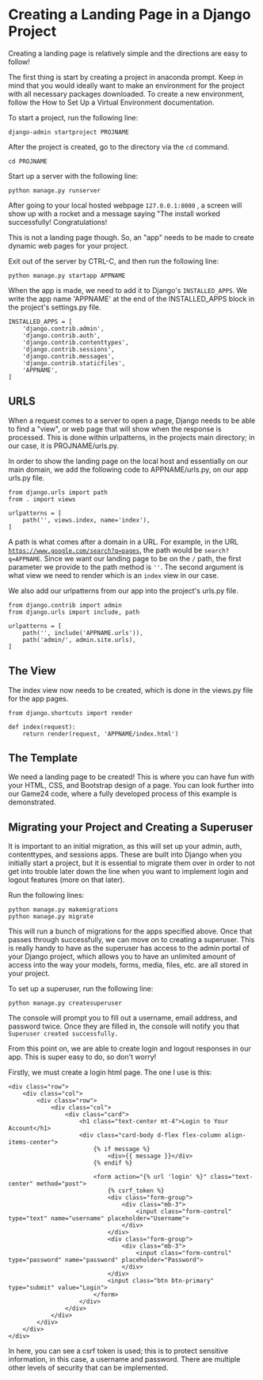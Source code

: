 # Creating a Landing Page in a Django Project

Creating a landing page is relatively simple and the directions are easy to follow! 

The first thing is start by creating a project in anaconda prompt. Keep in mind that you would ideally want to make an environment for the project with all necessary packages downloaded. To create a new environment, follow the How to Set Up a Virtual Environment documentation.

To start a project, run the following line:

```shell
django-admin startproject PROJNAME
```

After the project is created, go to the directory via the <code>cd</code> command. 

```shell
cd PROJNAME
```

Start up a server with the following line:

```shell
python manage.py runserver
```

After going to your local hosted webpage <code>127.0.0.1:8000</code> , a screen will show up with a rocket and a message saying "The install worked successfully! Congratulations!

This is not a landing page though. So, an "app" needs to be made to create dynamic web pages for your project.

Exit out of the server by CTRL-C, and then run the following line:

```shell
python manage.py startapp APPNAME
```

When the app is made, we need to add it to Django's <code>INSTALLED_APPS</code>. We write the app name 'APPNAME' at the end of the INSTALLED_APPS block in the project's settings.py file.

```shell
INSTALLED_APPS = [
    'django.contrib.admin',
    'django.contrib.auth',
    'django.contrib.contenttypes',
    'django.contrib.sessions',
    'django.contrib.messages',
    'django.contrib.staticfiles',
    'APPNAME',
]
```

## URLS
When a request comes to a server to open a page, Django needs to be able to find a "view", or web page that will show when the response is processed. This is done within urlpatterns, in the projects main directory; in our case, it is PROJNAME/urls.py.

In order to show the landing page on the local host and essentially on our main domain, we add the following code to APPNAME/urls.py, on our app urls.py file.

```shell
from django.urls import path
from . import views

urlpatterns = [
    path('', views.index, name='index'),
]
```

A path is what comes after a domain in a URL. For example, in the URL <code>https://www.google.com/search?q=pages</code>, the path would be <code>search?q=APPNAME</code>. Since we want our landing page to be on the <code>/</code> path, the first parameter we provide to the path method is <code>''</code>. The second argument is what view we need to render which is an <code>index</code> view in our case.

We also add our urlpatterns from our app into the project's urls.py file.

```shell
from django.contrib import admin
from django.urls import include, path

urlpatterns = [
    path('', include('APPNAME.urls')),
    path('admin/', admin.site.urls),
]
```
## The View

The index view now needs to be created, which is done in the views.py file for the app pages.

```shell
from django.shortcuts import render

def index(request):
    return render(request, 'APPNAME/index.html')
```

## The Template

We need a landing page to be created! This is where you can have fun with your HTML, CSS, and Bootstrap design of a page. You can look further into our Game24 code, where a fully developed process of this example is demonstrated.

## Migrating your Project and Creating a Superuser 

It is important to an initial migration, as this will set up your admin, auth, contenttypes, and sessions apps. These are built into Django when you initially start a project, but it is essential to migrate them over in order to not get into trouble later down the line when you want to implement login and logout features (more on that later).

Run the following lines:

``` shell
python manage.py makemigrations
python manage.py migrate 

```

This will run a bunch of migrations for the apps specified above. Once that passes through successfully, we can move on to creating a superuser. This is really handy to have as the superuser has access to the admin portal of your Django project, which allows you to have an unlimited amount of access into the way your models, forms, media, files, etc. are all stored in your project. 

To set up a superuser, run the following line:

``` shell
python manage.py createsuperuser
```

The console will prompt you to fill out a username, email address, and password twice. Once they are filled in, the console will notify you that <code>Superuser created successfully.</code>

From this point on, we are able to create login and logout responses in our app. This is super easy to do, so don't worry!

Firstly, we must create a login html page. The one I use is this:

``` shell
<div class="row">
    <div class="col">
        <div class="row">
            <div class="col">
                <div class="card">
                    <h1 class="text-center mt-4">Login to Your Account</h1>
                    <div class="card-body d-flex flex-column align-items-center">
                        {% if message %}
                            <div>{{ message }}</div>
                        {% endif %}
                        
                        <form action="{% url 'login' %}" class="text-center" method="post">
                            {% csrf_token %}
                            <div class="form-group">
                                <div class="mb-3">
                                    <input class="form-control" type="text" name="username" placeholder="Username">
                                </div>
                            </div>
                            <div class="form-group">
                                <div class="mb-3">
                                    <input class="form-control" type="password" name="password" placeholder="Password">
                                </div>
                            </div>
                            <input class="btn btn-primary" type="submit" value="Login">
                        </form>
                    </div>
                </div>
            </div>
        </div>
    </div>
</div>
```

In here, you can see a csrf token is used; this is to protect sensitive information, in this case, a username and password. There are multiple other levels of security that can be implemented.